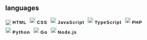 ## languages
<div style="display: flex;flex-wrap: wrap">
    <div style="display: flex;align-items: center;margin-right: 10px;">
        <img width="18px" height="18px" style="max-width: 18px;margin-right: 5px;" src="https://lnoueryo.jounetsism.biz/icons/html.png">
        <span style="letter-spacing: .1em;line-height: 2.3;font-family: proxima-nova,sans-serif;font-weight: bold">HTML</span>
    </div>
    <div style="display: flex;margin-right: 10px;">
        <img width="18px" height="18px" style="max-width: 18px;margin-right: 5px;" src="https://lnoueryo.jounetsism.biz/icons/css.png">
        <span style="letter-spacing: .1em;line-height: 2.3;font-family: proxima-nova,sans-serif;font-weight: bold">CSS</span>
    </div>
    <div style="display: flex;margin-right: 10px;">
        <img width="18px" height="18px" style="max-width: 18px;margin-right: 5px;" src="https://lnoueryo.jounetsism.biz/icons/javascript.png">
        <span style="letter-spacing: .1em;line-height: 2.3;font-family: proxima-nova,sans-serif;font-weight: bold">JavaScript</span>
    </div>
    <div style="display: flex;margin-right: 10px;">
        <img width="18px" height="18px" style="max-width: 18px;margin-right: 5px;" src="https://lnoueryo.jounetsism.biz/icons/typescript.png">
        <span style="letter-spacing: .1em;line-height: 2.3;font-family: proxima-nova,sans-serif;font-weight: bold">TypeScript</span>
    </div>
    <div style="display: flex;margin-right: 10px;">
        <img width="18px" height="18px" style="max-width: 18px;margin-right: 5px;" src="https://lnoueryo.jounetsism.biz/icons/php.png">
        <span style="letter-spacing: .1em;line-height: 2.3;font-family: proxima-nova,sans-serif;font-weight: bold">PHP</span>
    </div>
    <div style="display: flex;margin-right: 10px;">
        <img width="18px" height="18px" style="max-width: 18px;margin-right: 5px;" src="https://lnoueryo.jounetsism.biz/icons/python.png">
        <span style="letter-spacing: .1em;line-height: 2.3;font-family: proxima-nova,sans-serif;font-weight: bold">Python</span>
    </div>
    <div style="display: flex;margin-right: 10px;">
        <img width="18px" height="18px" style="max-width: 18px;margin-right: 5px;" src="https://lnoueryo.jounetsism.biz/icons/go.png">
        <span style="letter-spacing: .1em;line-height: 2.3;font-family: proxima-nova,sans-serif;font-weight: bold">Go</span>
    </div>
    <div style="display: flex;margin-right: 10px;">
        <img width="18px" height="18px" style="max-width: 18px;margin-right: 5px;" src="https://lnoueryo.jounetsism.biz/icons/node.js.png">
        <span style="letter-spacing: .1em;line-height: 2.3;font-family: proxima-nova,sans-serif;font-weight: bold">Node.js</span>
    </div>
</div>
<!--
**lnoueryo/lnoueryo** is a ✨ _special_ ✨ repository because its `README.md` (this file) appears on your GitHub profile.

Here are some ideas to get you started:

- 🔭 I’m currently working on ...
- 🌱 I’m currently learning ...
- 👯 I’m looking to collaborate on ...
- 🤔 I’m looking for help with ...
- 💬 Ask me about ...
- 📫 How to reach me: ...
- 😄 Pronouns: ...
- ⚡ Fun fact: ...
-->

<style>
@import url('https://fonts.googleapis.com/css?family=Proxima+Nova');
.para {
    letter-spacing: .1em;
    line-height: 2.3;
    text-align: justify;
    font-family: proxima-nova,sans-serif;
    font-weight: 500;
}
.chips {
    display: flex;
}
.chip {
    display: flex;
    
    margin-right: 10px;
}
.chip img {
    
    margin-right: 5px;
}
</style>